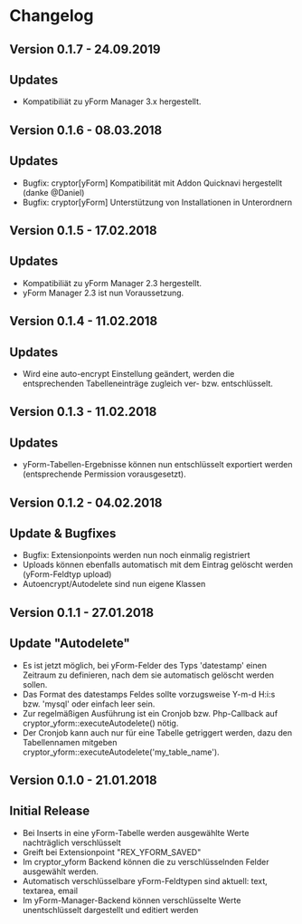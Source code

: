 Changelog
=========

Version 0.1.7 - 24.09.2019
------------------------------

## Updates

* Kompatibiliät zu yForm Manager 3.x hergestellt.

Version 0.1.6 - 08.03.2018
------------------------------

## Updates

* Bugfix: cryptor[yForm] Kompatibilität mit Addon Quicknavi hergestellt (danke @Daniel)
* Bugfix: cryptor[yForm] Unterstützung von Installationen in Unterordnern


Version 0.1.5 - 17.02.2018
------------------------------

## Updates

* Kompatibiliät zu yForm Manager 2.3 hergestellt.
* yForm Manager 2.3 ist nun Voraussetzung.


Version 0.1.4 - 11.02.2018
------------------------------

## Updates

* Wird eine auto-encrypt Einstellung geändert, werden die entsprechenden Tabelleneinträge zugleich ver- bzw. entschlüsselt.


Version 0.1.3 - 11.02.2018
------------------------------

## Updates

* yForm-Tabellen-Ergebnisse können nun entschlüsselt exportiert werden (entsprechende Permission vorausgesetzt).


Version 0.1.2 - 04.02.2018
------------------------------

## Update & Bugfixes

* Bugfix: Extensionpoints werden nun noch einmalig registriert
* Uploads können ebenfalls automatisch mit dem Eintrag gelöscht werden (yForm-Feldtyp upload)
* Autoencrypt/Autodelete sind nun eigene Klassen


Version 0.1.1 - 27.01.2018
------------------------------

## Update "Autodelete"

* Es ist jetzt möglich, bei yForm-Felder des Typs 'datestamp' einen Zeitraum zu definieren, nach dem sie automatisch gelöscht werden sollen.
* Das Format des datestamps Feldes sollte vorzugsweise Y-m-d H:i:s bzw. 'mysql' oder einfach leer sein.
* Zur regelmäßigen Ausführung ist ein Cronjob bzw. Php-Callback auf cryptor_yform::executeAutodelete() nötig.
* Der Cronjob kann auch nur für eine Tabelle getriggert werden, dazu den Tabellennamen mitgeben cryptor_yform::executeAutodelete('my_table_name').

Version 0.1.0 - 21.01.2018
------------------------------

## Initial Release

* Bei Inserts in eine yForm-Tabelle werden ausgewählte Werte nachträglich verschlüsselt
* Greift bei Extensionpoint "REX_YFORM_SAVED"
* Im cryptor_yform Backend können die zu verschlüsselnden Felder ausgewählt werden.
* Automatisch verschlüsselbare yForm-Feldtypen sind aktuell: text, textarea, email
* Im yForm-Manager-Backend können verschlüsselte Werte unentschlüsselt dargestellt und editiert werden 

